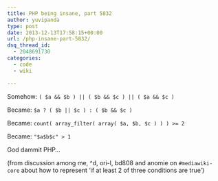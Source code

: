 ```yaml
---
title: PHP being insane, part 5832
author: yuvipanda
type: post
date: 2013-12-13T17:58:15+00:00
url: /php-insane-part-5832/
dsq_thread_id:
  - 2048691730
categories:
  - code
  - wiki

---
```

Somehow: `( $a && $b ) || ( $b && $c ) || ( $a && $c )`
  

  
Became: `$a ? ( $b || $c ) : ( $b && $c )`
  

  
Became: `count( array_filter( array( $a, $b, $c ) ) ) >= 2`

Became: `"$a$b$c" > 1`

God dammit PHP&#8230;

(from discussion among me, ^d, ori-l, bd808 and anomie on `#mediawiki-core` about how to represent &#8216;if at least 2 of three conditions are true&#8217;)
